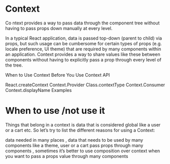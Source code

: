 # Context

Co ntext provides a way to pass data through the component tree without having to pass props down manually at every level.

In a typical React application, data is passed top-down (parent to child) via props, but such usage can be cumbersome for certain types of props (e.g. locale preference, UI theme) that are required by many components within an application. Context provides a way to share values like these between components without having to explicitly pass a prop through every level of the tree.

When to Use Context Before You Use Context API

React.createContext Context.Provider Class.contextType Context.Consumer Context.displayName Examples

# When to use /not use it

Things that belong in a context is data that is considered global like a user or a cart etc. So let’s try to list the different reasons for using a Context:

data needed in many places , data that needs to be used by many components like a theme, user or a cart
pass props through many components , sometimes it’s better to use composition over context when you want to pass a props value through many components
